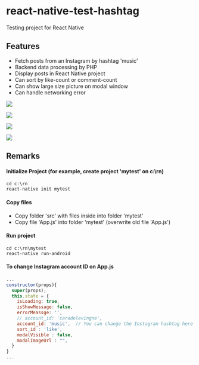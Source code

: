 # react-native-test-hashtag

Testing project for React Native

## Features
* Fetch posts from an Instagram by hashtag 'music'
* Backend data processing by PHP
* Display posts in React Native project
* Can sort by like-count or comment-count
* Can show large size picture on modal window
* Can handle networking error

![](https://github.com/xhalexhuang/react-native-test-2018/raw/master/picture/picture03.jpg)

![](https://github.com/xhalexhuang/react-native-test-2018/raw/master/picture/picture04.jpg)

![](https://github.com/xhalexhuang/react-native-test-2018/raw/master/picture/picture05.jpg)

![](https://github.com/xhalexhuang/react-native-test-2018/raw/master/picture/picture06.jpg)

## Remarks
#### Initialize Project (for example, create project 'mytest' on c:\rn)
```
cd c:\rn
react-native init mytest
```

#### Copy files
* Copy folder 'src' with files inside into folder 'mytest'
*	Copy file 'App.js' into folder 'mytest' (overwrite old file 'App.js')

#### Run project
```
cd c:\rn\mytest
react-native run-android
```
#### To change Instagram account ID on App.js
```javascript
...
constructor(props){
  super(props);
  this.state = {
    isLoading: true,
    isShowMessage: false,
    errorMeassge: '',
    // account_id: 'caradelevingne',
    account_id: 'music',  // You can change the Instagram hashtag here
    sort_id : 'like',
    modalVisible : false,
    modalImageUrl : "",
  }
}
...
```
